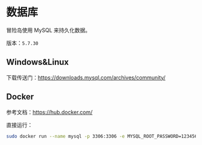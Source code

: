 # 数据库

冒险岛使用 MySQL 来持久化数据。

版本：`5.7.30`

## Windows&Linux

下载传送门：https://downloads.mysql.com/archives/community/

## Docker
参考文档：https://hub.docker.com/

直接运行：

```bash
sudo docker run --name mysql -p 3306:3306 -e MYSQL_ROOT_PASSWORD=123456 -d mysql:5.7.30
```
